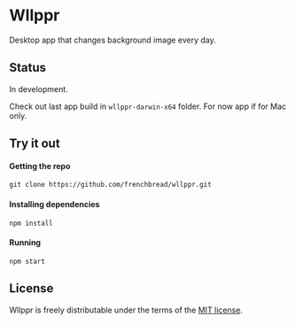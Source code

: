 # Wllppr

Desktop app that changes background image every day.

## Status

In development.

Check out last app build in `wllppr-darwin-x64` folder. For now app if for Mac only.

## Try it out

#### Getting the repo

```
git clone https://github.com/frenchbread/wllppr.git
```

#### Installing dependencies

```
npm install
```

#### Running 

```
npm start
```

## License

Wllppr is freely distributable under the terms of the [MIT license](https://github.com/frenchbread/wllppr/blob/master/LICENSE.md).

